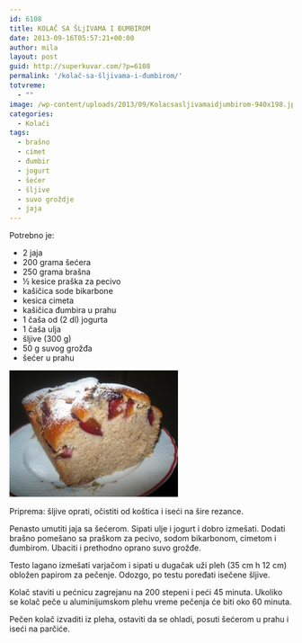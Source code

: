 ```yaml
---
id: 6108
title: KOLAČ SA ŠLjIVAMA I ĐUMBIROM
date: 2013-09-16T05:57:21+00:00
author: mila
layout: post
guid: http://superkuvar.com/?p=6108
permalink: '/kolač-sa-šljivama-i-đumbirom/'
totvreme:
  - ""
image: /wp-content/uploads/2013/09/Kolacsasljivamaidjumbirom-940x198.jpg
categories:
  - Kolači
tags:
  - brašno
  - cimet
  - đumbir
  - jogurt
  - šećer
  - šljive
  - suvo groždje
  - jaja
---
```

Potrebno je:

  * 2 jaja
  * 200 grama šećera
  * 250 grama brašna
  * ½ kesice praška za pecivo
  * kašičica sode bikarbone
  * kesica cimeta
  * kašičica đumbira u prahu
  * 1 čaša od (2 dl) jogurta
  * 1 čaša ulja
  * šljive (300 g)
  * 50 g suvog grožđa
  * šećer u prahu

[<img class="alignnone size-medium wp-image-6109" src="/wp-content/uploads/2013/09/Kolacsasljivamaidjumbirom-300x225.jpg" alt="Kolacsasljivamaidjumbirom" width="300" height="225" />](/wp-content/uploads/2013/09/Kolacsasljivamaidjumbirom.jpg)

Priprema: šljive oprati, očistiti od koštica i iseći na šire rezance.

Penasto umutiti jaja sa šećerom. Sipati ulje i jogurt i dobro izmešati. Dodati brašno pomešano sa praškom za pecivo, sodom bikarbonom, cimetom i đumbirom. Ubaciti i prethodno oprano suvo grožđe.

Testo lagano izmešati varjačom i sipati u dugačak uži pleh (35 cm h 12 cm) obložen papirom za pečenje. Odozgo, po testu poređati isečene šljive.

Kolač staviti u pećnicu zagrejanu na 200 stepeni i peći 45 minuta. Ukoliko se kolač peče u aluminijumskom plehu vreme pečenja će biti oko 60 minuta.

Pečen kolač izvaditi iz pleha, ostaviti da se ohladi, posuti šećerom u prahu i iseći na parčiće.
